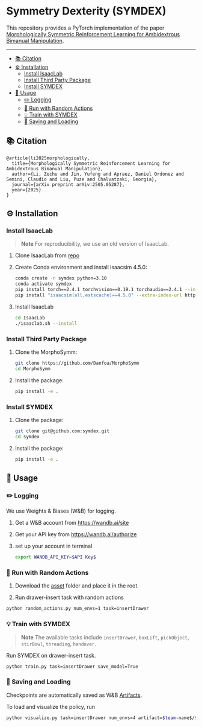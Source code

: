 # Symmetry Dexterity (SYMDEX)
This repository provides a PyTorch implementation of the paper [Morphologically Symmetric Reinforcement Learning for Ambidextrous Bimanual Manipulation](https://arxiv.org/abs/2505.05287).

---

- [:books: Citation](#citation)
- [:gear: Installation](#installation)
    - [Install IsaacLab](#install_isaac)
    - [Install Third Party Package](#install_third)
    - [Install SYMDEX](#install_symdex)
- [:scroll: Usage](#usage)
    - [:pencil2: Logging](#usage_logging)
    - [:bookmark: Run with Random Actions](#usage_random)
    - [:bulb: Train with SYMDEX](#usage_symdex)
    - [:floppy_disk: Saving and Loading](#usage_saving_loading)


## :books: Citation

```
@article{li2025morphologically,
  title={Morphologically Symmetric Reinforcement Learning for Ambidextrous Bimanual Manipulation},
  author={Li, Zechu and Jin, Yufeng and Apraez, Daniel Ordonez and Semini, Claudio and Liu, Puze and Chalvatzaki, Georgia},
  journal={arXiv preprint arXiv:2505.05287},
  year={2025}
}
```

## :gear: Installation

### Install IsaacLab <a name="install_isaac"></a>

> **Note**
> For reproducibility, we use an old version of IsaacLab.

1. Clone IsaacLab from [repo](https://github.com/supersglzc/IsaacLab.git)

2. Create Conda environment and install isaacsim 4.5.0:
    ```bash
    conda create -n symdex python=3.10
    conda activate symdex
    pip install torch==2.4.1 torchvision==0.19.1 torchaudio==2.4.1 --index-url https://download.pytorch.org/whl/cu118
    pip install "isaacsim[all,extscache]==4.5.0" --extra-index-url https://pypi.nvidia.com
    ```
3. Install IsaacLab
    ```bash
    cd IsaacLab
    ./isaaclab.sh --install
    ```
    
### Install Third Party Package <a name="install_third"></a>

1. Clone the MorphoSymm:

    ```bash
    git clone https://github.com/Danfoa/MorphoSymm
    cd MorphoSymm
    ```

2. Install the package:

    ```bash
    pip install -e .
    ```
    
### Install SYMDEX <a name="install_symdex"></a>

1. Clone the package:

    ```bash
    git clone git@github.com:symdex.git
    cd symdex
    ```

2. Install the package:

    ```bash
    pip install -e .
    ```

## :scroll: Usage

### :pencil2: Logging <a name="usage_logging"></a>

We use Weights & Biases (W&B) for logging. 

1. Get a W&B account from https://wandb.ai/site

2. Get your API key from https://wandb.ai/authorize

3. set up your account in terminal
    ```bash
    export WANDB_API_KEY=$API Key$
    ```

### :bookmark: Run with Random Actions <a name="usage_random"></a>

1. Download the [asset](https://drive.google.com/file/d/1R3xygLI2OqXtpEcva_L_ORngKajAE8S6/view?usp=sharing) folder and place it in the root.

2. Run drawer-insert task with random actions

```bash
python random_actions.py num_envs=1 task=insertDrawer
```


### :bulb: Train with SYMDEX <a name="usage_symdex"></a>
> **Note**
> The available tasks include `insertDrawer`, `boxLift`, `pickObject`, `stirBowl`, `threading`, `handover`.

Run SYMDEX on drawer-insert task.

```bash
python train.py task=insertDrawer save_model=True
```


### :floppy_disk: Saving and Loading <a name="usage_saving_loading"></a>

Checkpoints are automatically saved as W&B [Artifacts](https://docs.wandb.ai/ref/python/artifact).

To load and visualize the policy, run

```bash
python visualize.py task=insertDrawer num_envs=4 artifact=$team-name$/$project-name$/$run-id$/$version$
```
